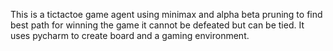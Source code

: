 This is a tictactoe game agent using minimax and alpha beta pruning to find best path for winning the game it cannot be defeated but can be tied.
It uses pycharm to create board and a gaming environment.
